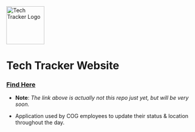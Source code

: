 <img src="https://git.gibbyb.com/gib/Tech_Tracker_Web/raw/branch/master/public/images/tech_tracker_logo.png" alt="Tech Tracker Logo" width="100"/>

# Tech Tracker Website

### [Find Here](https://techtracker.gibbyb.com/)
- **Note**: *The link above is actually not this repo just yet, but will be very soon.*

- Application used by COG employees to update their status & location throughout the day.
